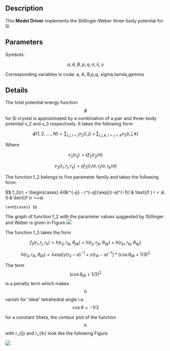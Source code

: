 ## Description
This **Model Driver** implements the Stillinger-Weber three-body potential for Si
## Parameters
Symbols:

$$ a, A, B, p, q, \sigma, \lambda, \gamma$$

Corresponding variables in code:
a, A, B,p,q, sigma,lamda,gamma

## Details

The total potential energy function $$ \phi $$ for Si crystal is approximated by a combination of a pair and three-body potential v_2 and v_3 respectively. It takes the following form:

$$ \phi(1,2,....,N) =  \sum_{i,j,i<j} v_2(i,j) + \sum_{i,j,k,i<j<k} v_3(i,j,k) $$

Where 

$$ v_2(r_{ij}) = \epsilon f_2(r_{ij}/\sigma) $$

$$ v_3(r_i,r_j,r_k) = \epsilon f_3(r_i/\sigma,r_j/\sigma,r_k/\sigma) $$

The function f_2 belongs to five parameter family and takes the following form:

$$ f_2(r) = \begin{cases}
      A(Br^{-p} - r^{-q})\exp[(r-a)^{-1}] &  \text{if  } r < a\\
     0 & \text{if  }r >=a\\
      
    \end{cases} $$

The graph of function f_2 with the parameter values suggested by Stillinger and Weber is given in Figure 
![](/wimage/MD_335816936951_002/taru4uce/Figure1)

The function f_3 takes the form

$$ f_3(r_i,r_j,r_k) =  h{(r_{ij},r_{ik},\theta_{jik})} + h(r_{ji},r_{jk},\theta_{ijk}) + h(r_{ki},r_{kj},\theta_{ikj}) $$

$$  h(r_{ij},r_{ik},\theta_{jik}) = \lambda exp[\gamma(r_{ij}-a)^{-1} + \gamma(r_{ik}-a)^{-1}]*(\cos\theta_{jik} + 1/3)^2 $$

 The term $$ (\cos\theta_{jik} + 1/3)^2 $$ is a penalty term which makes $$ h $$ vanish for 'ideal' tetrahedral angle i.e. $$ \cos\theta = -1/3 $$

for a constant \theta, the contour plot of the function $$ h $$ with r_{ij} and r_{ik} look like the following Figure

![](/wimage/MD_335816936951_002/taru4uce/Figure2)
